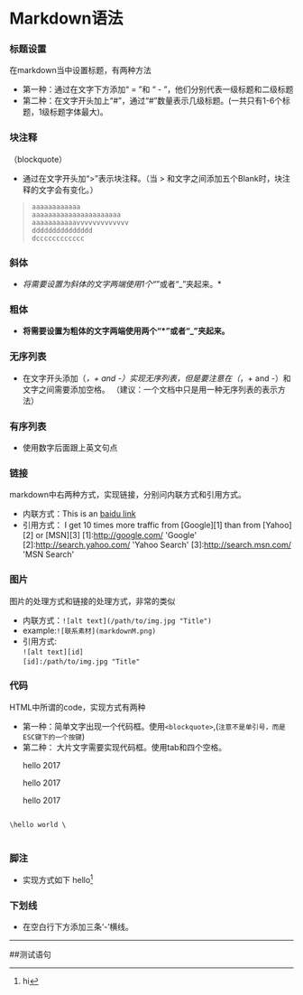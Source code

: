 # Markdown语法

### 标题设置
在markdown当中设置标题，有两种方法
* 第一种：通过在文字下方添加“ = ”和 “ - ”，他们分别代表一级标题和二级标题
* 第二种：在文字开头加上“#”，通过“#”数量表示几级标题。(一共只有1-6个标题，1级标题字体最大)。

### 块注释
（blockquote）
* 通过在文字开头加“>”表示块注释。（当 > 和文字之间添加五个Blank时，块注释的文字会有变化。）

>     aaaaaaaaaaaa
>     aaaaaaaaaaaaaaaaaaaaaa
>     aaaaaaaaaaavvvvvvvvvvvvv
>     ddddddddddddddd
>     dcccccccccccc

### 斜体
* *将需要设置为斜体的文字两端使用1个“*”或者“_”夹起来。*

### 粗体
* **将需要设置为粗体的文字两端使用两个“*”或者“_”夹起来。**

### 无序列表
* 在文字开头添加（*，+ and -）实现无序列表，但是要注意在（*，+ and -）和文字之间需要添加空格。
（建议：一个文档中只是用一种无序列表的表示方法）

### 有序列表
* 使用数字后面跟上英文句点

### 链接
markdown中右两种方式，实现链接，分别问内联方式和引用方式。
* 内联方式：This is an [baidu link](http://www.baidu.com)
* 引用方式： I get 10 times more traffic from [Google][1] than from [Yahoo][2] or [MSN][3]
[1]:http://google.com/          'Google'
[2]:http://search.yahoo.com/    'Yahoo Search'
[3]:http://search.msn.com/      'MSN Search'

### 图片
图片的处理方式和链接的处理方式，非常的类似
* 内联方式：`![alt text](/path/to/img.jpg "Title")`
* example:`![联系素材](markdownM.png)`
* 引用方式:<br>
`![alt text][id]`<br>
`[id]:/path/to/img.jpg "Title"`

### 代码
HTML中所谓的code，实现方式有两种
* 第一种：简单文字出现一个代码框。使用`<blockquote>`,(`注意不是单引号，而是ESC键下的一个按键`)
* 第二种： 大片文字需要实现代码框。使用tab和四个空格。
    <p>hello 2017</p>
    <p>hello 2017</p>
    <p>hello 2017</p>
<pre>
<code>
\<p\>hello world \</p\>
</code>
</pre>

### 脚注
* 实现方式如下
    hello[^hello]


    [^hello]:hi

### 下划线
* 在空白行下方添加三条‘-’横线。

- - -

##测试语句
